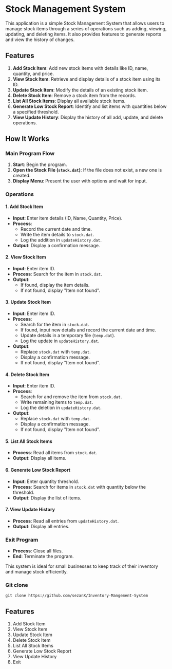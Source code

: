 
<!--### Documentation (<a href="Algorithm Steps.pdf">Click Here</a>)-->

# Stock Management System

This application is a simple Stock Management System that allows users to manage stock items through a series of operations such as adding, viewing, updating, and deleting items. It also provides features to generate reports and view the history of changes.

## Features

1. **Add Stock Item**: Add new stock items with details like ID, name, quantity, and price.
2. **View Stock Item**: Retrieve and display details of a stock item using its ID.
3. **Update Stock Item**: Modify the details of an existing stock item.
4. **Delete Stock Item**: Remove a stock item from the records.
5. **List All Stock Items**: Display all available stock items.
6. **Generate Low Stock Report**: Identify and list items with quantities below a specified threshold.
7. **View Update History**: Display the history of all add, update, and delete operations.

## How It Works

### Main Program Flow

1. **Start**: Begin the program.
2. **Open the Stock File (`stock.dat`)**: If the file does not exist, a new one is created.
3. **Display Menu**: Present the user with options and wait for input.

### Operations

#### 1. Add Stock Item
- **Input**: Enter item details (ID, Name, Quantity, Price).
- **Process**: 
  - Record the current date and time.
  - Write the item details to `stock.dat`.
  - Log the addition in `updateHistory.dat`.
- **Output**: Display a confirmation message.

#### 2. View Stock Item
- **Input**: Enter item ID.
- **Process**: Search for the item in `stock.dat`.
- **Output**: 
  - If found, display the item details.
  - If not found, display "Item not found".

#### 3. Update Stock Item
- **Input**: Enter item ID.
- **Process**: 
  - Search for the item in `stock.dat`.
  - If found, input new details and record the current date and time.
  - Update details in a temporary file (`temp.dat`).
  - Log the update in `updateHistory.dat`.
- **Output**: 
  - Replace `stock.dat` with `temp.dat`.
  - Display a confirmation message.
  - If not found, display "Item not found".

#### 4. Delete Stock Item
- **Input**: Enter item ID.
- **Process**: 
  - Search for and remove the item from `stock.dat`.
  - Write remaining items to `temp.dat`.
  - Log the deletion in `updateHistory.dat`.
- **Output**: 
  - Replace `stock.dat` with `temp.dat`.
  - Display a confirmation message.
  - If not found, display "Item not found".

#### 5. List All Stock Items
- **Process**: Read all items from `stock.dat`.
- **Output**: Display all items.

#### 6. Generate Low Stock Report
- **Input**: Enter quantity threshold.
- **Process**: Search for items in `stock.dat` with quantity below the threshold.
- **Output**: Display the list of items.

#### 7. View Update History
- **Process**: Read all entries from `updateHistory.dat`.
- **Output**: Display all entries.

### Exit Program
- **Process**: Close all files.
- **End**: Terminate the program.

This system is ideal for small businesses to keep track of their inventory and manage stock efficiently.
<!--
### Full Documentation - https://sezanx.github.io/Stock-Mangement-System/
-->
### Git clone
`git clone https://github.com/sezanX/Inventory-Mangement-System`

<!--# How To work-
<strong>Add items:</strong> Allow users to input item details (name, quantity, price). <br>
<strong>View items:</strong> Display a list of all items and their details.<br>
<strong>Update items:</strong> Modify item details (quantity, price).<br>
<strong>Delete items:</strong> Remove items from the inventory.-->

## Features
1. Add Stock Item
2. View Stock Item
3. Update Stock Item
4. Delete Stock Item
5. List All Stock Items
6. Generate Low Stock Report
7. View Update History
8. Exit
